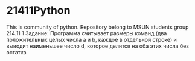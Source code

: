 # 21411Python
This is community of python. Repository belong to MSUN students group 214.11
1 Задание:
Программа считывает размеры команд (два положительных целых числа a и b, каждое в отдельной строке) и выводит наименьшее число d, которое делится на оба этих числа без остатка
